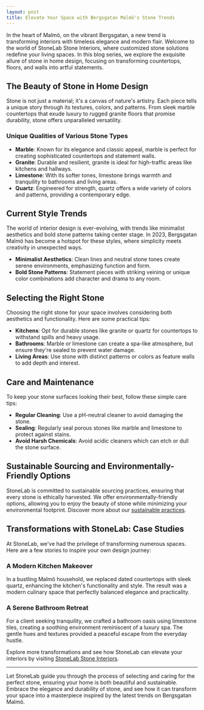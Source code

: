 ```yaml
---
layout: post
title: Elevate Your Space with Bergsgatan Malmö's Stone Trends
---
```



In the heart of Malmö, on the vibrant Bergsgatan, a new trend is transforming interiors with timeless elegance and modern flair. Welcome to the world of StoneLab Stone Interiors, where customized stone solutions redefine your living spaces. In this blog series, we explore the exquisite allure of stone in home design, focusing on transforming countertops, floors, and walls into artful statements.

## The Beauty of Stone in Home Design

Stone is not just a material; it's a canvas of nature's artistry. Each piece tells a unique story through its textures, colors, and patterns. From sleek marble countertops that exude luxury to rugged granite floors that promise durability, stone offers unparalleled versatility.

### Unique Qualities of Various Stone Types

- **Marble**: Known for its elegance and classic appeal, marble is perfect for creating sophisticated countertops and statement walls.
- **Granite**: Durable and resilient, granite is ideal for high-traffic areas like kitchens and hallways.
- **Limestone**: With its softer tones, limestone brings warmth and tranquility to bathrooms and living areas.
- **Quartz**: Engineered for strength, quartz offers a wide variety of colors and patterns, providing a contemporary edge.

## Current Style Trends

The world of interior design is ever-evolving, with trends like minimalist aesthetics and bold stone patterns taking center stage. In 2023, Bergsgatan Malmö has become a hotspot for these styles, where simplicity meets creativity in unexpected ways.

- **Minimalist Aesthetics**: Clean lines and neutral stone tones create serene environments, emphasizing function and form.
- **Bold Stone Patterns**: Statement pieces with striking veining or unique color combinations add character and drama to any room.

## Selecting the Right Stone

Choosing the right stone for your space involves considering both aesthetics and functionality. Here are some practical tips:

- **Kitchens**: Opt for durable stones like granite or quartz for countertops to withstand spills and heavy usage.
- **Bathrooms**: Marble or limestone can create a spa-like atmosphere, but ensure they're sealed to prevent water damage.
- **Living Areas**: Use stone with distinct patterns or colors as feature walls to add depth and interest.

## Care and Maintenance

To keep your stone surfaces looking their best, follow these simple care tips:

- **Regular Cleaning**: Use a pH-neutral cleaner to avoid damaging the stone.
- **Sealing**: Regularly seal porous stones like marble and limestone to protect against stains.
- **Avoid Harsh Chemicals**: Avoid acidic cleaners which can etch or dull the stone surface.

## Sustainable Sourcing and Environmentally-Friendly Options

StoneLab is committed to sustainable sourcing practices, ensuring that every stone is ethically harvested. We offer environmentally-friendly options, allowing you to enjoy the beauty of stone while minimizing your environmental footprint. Discover more about our [sustainable practices](https://stonelab.se).

## Transformations with StoneLab: Case Studies

At StoneLab, we've had the privilege of transforming numerous spaces. Here are a few stories to inspire your own design journey:

### A Modern Kitchen Makeover

In a bustling Malmö household, we replaced dated countertops with sleek quartz, enhancing the kitchen's functionality and style. The result was a modern culinary space that perfectly balanced elegance and practicality.

### A Serene Bathroom Retreat

For a client seeking tranquility, we crafted a bathroom oasis using limestone tiles, creating a soothing environment reminiscent of a luxury spa. The gentle hues and textures provided a peaceful escape from the everyday hustle.

Explore more transformations and see how StoneLab can elevate your interiors by visiting [StoneLab Stone Interiors](https://stonelab.se).

---

Let StoneLab guide you through the process of selecting and caring for the perfect stone, ensuring your home is both beautiful and sustainable. Embrace the elegance and durability of stone, and see how it can transform your space into a masterpiece inspired by the latest trends on Bergsgatan Malmö.